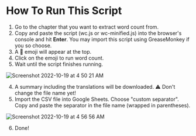 # How To Run This Script

1. Go to the chapter that you want to extract word count from.
2. Copy and paste the script (wc.js or wc-minified.js) into the browser's console and hit **Enter**. You may import this script using GreaseMonkey if you so choose.
3. A 🧮 emoji will appear at the top.
4. Click on the emoji to run word count.
5. Wait until the script finishes running. 

![Screenshot 2022-10-19 at 4 50 21 AM](https://user-images.githubusercontent.com/70749497/196542294-b2e2b4d4-af29-4bc0-a652-845fe5837e77.png)

4. A summary including the translations will be downloaded. ⚠️ Don't change the file name yet!
5. Import the CSV file into Google Sheets. Choose "custom separator". Copy and paste the separator in the file name (wrapped in parentheses).

![Screenshot 2022-10-19 at 4 56 56 AM](https://user-images.githubusercontent.com/70749497/196543439-fe5ed153-c44b-49ec-be0b-564b7b42b9b9.png)

6. Done!
